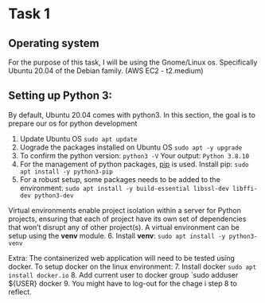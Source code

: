 # Task 1

## Operating system
For the purpose of this task, I will be using the Gnome/Linux os. Specifically Ubuntu 20.04 of the Debian family. (AWS EC2 - t2.medium)

## Setting up Python 3: 
By default, Ubuntu 20.04 comes with python3. In this section, the goal is to prepare our os for python development
1. Update Ubuntu OS
`sudo apt update`
2. Uograde the packages installed on Ubuntu OS
`sudo apt -y upgrade`
3.  To confirm the python version:
`python3 -V`
Your output:
`Python 3.8.10`
4. For the management of python packages, [pip](https://linuxize.com/post/how-to-install-pip-on-ubuntu-20.04/) is used. Install pip:
`sudo apt install -y python3-pip`
5. For a robust setup, some packages needs to be added to the environment:
`sudo apt install -y build-essential libssl-dev libffi-dev python3-dev`

Virtual environments enable project isolation within a server for Python projects, ensuring that each of project have its own set of dependencies that won’t disrupt any of other project(s). A virtual environment can be setup using the **venv** module.
6. Install **venv**:
`sudo apt install -y python3-venv`

Extra: The containerized web application will need to be tested using docker. To setup docker on the linux environment:
7. Install docker
`sudo apt install docker.io`
8. Add current user to docker group
`sudo adduser ${USER} docker
9. You might have to log-out for the chage i step 8 to reflect.